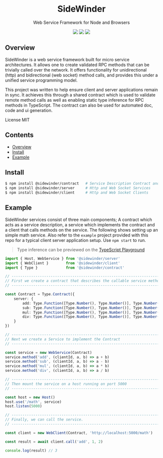 <div align='center'>

<h1>SideWinder</h1>

<p>Web Service Framework for Node and Browsers</p>

[<img src="https://img.shields.io/npm/v/@sidewinder/contract?label=%40sidewinder%2Fcontract">](https://www.npmjs.com/package/@sidewinder/contract) [<img src="https://img.shields.io/npm/v/@sidewinder/server?label=%40sidewinder%2Fserver">](https://www.npmjs.com/package/@sidewinder/server) [<img src="https://img.shields.io/npm/v/@sidewinder/client?label=%40sidewinder%2Fclient">](https://www.npmjs.com/package/@sidewinder/client)


</div>

## Overview

SideWinder is a web service framework built for micro service architectures. It allows one to create validated RPC methods that can be trivially called over the network. It offers functionality for unidirectional (http) and bidirectional (web socket) method calls, and provides this under a unified service programming model.

This project was written to help ensure client and server applications remain in sync. It achieves this through a shared contract which is used to validate remote method calls as well as enabling static type inference for RPC methods in TypeScript. The contract can also be used for automated doc, code and ui generation.

License MIT

## Contents

- [Overview](#Overview)
- [Install](#Install)
- [Example](#Example)

## Install

```bash
$ npm install @sidewinder/contract   # Service Description Contract and Runtime Types
$ npm install @sidewinder/server     # Http and Web Socket Services
$ npm install @sidewinder/client     # Http and Web Socket Clients
```

## Example

SideWinder services consist of three main components; A contract which acts as a service description, a service which implements the contract and a client that calls methods on the service. The following shows setting up an simple math service. Also refer to the `example` project provided with this repo for a typical client server application setup. Use `npm start` to run.

> Type inference can be previewed on the [TypeScript Playground](https://www.typescriptlang.org/play?#code/JYWwDg9gTgLgBAbzgCQgZxgGjgdQKYBGAynlAG7ADGecAvnAGZQQhwDkAAmsACZ4DuwAHZ8oAejSkypNgChQkWIlyEAwgBtgeIfHpx9Bxs1adufQSNJjKm7TDkLo8JABUAnmBp7DP-UxbsXLwCwqLWEDpQAIaU9rKyYmJwALSpaekZmVnZObl5OQlJAGLAUBhw-DSUUHhRMDRRcJQRMNGxcDAAFnVwfGjVwAR4aB2dVVHq6lEE6jSS5FQ0IHhdEDxohSn52zu7e+nxzULlqi1t8AC8cO6eAHSnkTEwABQIsobz0lAAXIjvvnAojweL8bnhbkUAK5CWLACLPADaYNuADlISAhlBngBKbDItEY0g4gC6eI84IJmJxuP+vjQkIIoPJEOhsPhSOZlKJuOunPRVOxpN5dy5WOxNIBcBAkPUTLuUJhMDhQkR+P53LJIvVYqFasJYolAJ4wDIcvBCrZKo5Wv1OM1FO1JPtqMd4swtLoslo2PiiS2+wDgcDmxReAAHvBKk0anUGnASAtqB0IHAFLNljpRjQHq0npsgwXC-lDhFyp9FnArkIBCpiFJFs8c+cfeXqLdlqseM82ECeGxsM8bFodABJHjYKLYAjYysAPkBcAA1HBp7JW+CO501t36QR+3BB7ZR+PAVOZxd541kiuW-W25vt2xpep94fhzAxxOz3OFwAqG9rneG4rFuXZsMaZCvkOdifqeN4-o0SSrvmRaoWhqSbC4YxCFKEDQvAXRzEBcARAuW7lFA0JCMIADmJE4Yo8AAKwAAxsSh6GcUGJbHPA5GXHA1b8Cg6AvD6-G3JCkjdmIIB1J0+7ruJom3JoGDaM8rFsT6HFcXpuybCUQgTOobjYFGlBRDhlmTFmcDrrcun6c5uQ8eU0GZlWNb4AQGjvo2ZxPNgbCdDAMBgN8iTqBANn8d8WksbJ8lsD6RwUcMMoCVE-BRMA8AeTAtw2eo3a9vuACM2AAEypaWECzKpEA0c8NT0uoMAzn6ADMQA)

```typescript
import { Host, WebService } from '@sidewinder/server'
import { WebClient }        from '@sidewinder/client'
import { Type }             from '@sidewinder/contract'

// ---------------------------------------------------------------------------
// First we create a contract that describes the callable service methods
// ---------------------------------------------------------------------------

const Contract = Type.Contract({
    server: {
        add: Type.Function([Type.Number(), Type.Number()], Type.Number()),
        sub: Type.Function([Type.Number(), Type.Number()], Type.Number()),
        mul: Type.Function([Type.Number(), Type.Number()], Type.Number()),
        div: Type.Function([Type.Number(), Type.Number()], Type.Number()),
    }
})

// ---------------------------------------------------------------------------
// Next we create a Service to implement the Contract
// ---------------------------------------------------------------------------

const service = new WebService(Contract)
service.method('add', (clientId, a, b) => a + b)
service.method('sub', (clientId, a, b) => a - b)
service.method('mul', (clientId, a, b) => a * b)
service.method('div', (clientId, a, b) => a / b)

// ---------------------------------------------------------------------------
// Then mount the service on a host running on port 5000
// ---------------------------------------------------------------------------

const host = new Host()
host.use('/math', service)
host.listen(5000)

// ---------------------------------------------------------------------------
// Finally, we can call the service.
// ---------------------------------------------------------------------------

const client = new WebClient(Contract, 'http://localhost:5000/math')

const result = await client.call('add', 1, 2)

console.log(result) // 3
```
